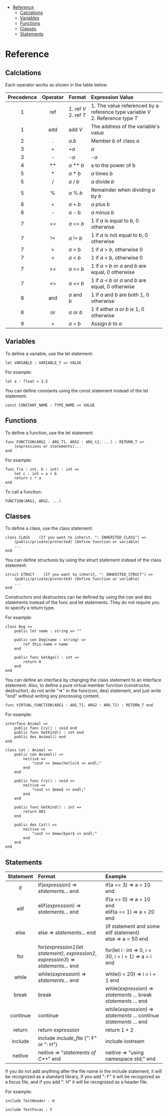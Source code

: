 - [Reference](#reference)
  - [Calclations](#calclations)
  - [Variables](#variables)
  - [Functions](#functions)
  - [Classes](#classes)
  - [Statements](#statements)

# Reference

## Calclations

Each operator works as shown in the table below.

| Precedence | Operator | Format | Expression Value |
| :-: | :-: | :- | :- |
| 1 | ref | 1. ref *V*<br>2. ref *T* | 1. The value referenced by a reference type variable *V*<br>2. Reference type *T* |
| 1 | add | add *V* | The address of the variable's value |
| 2 | . | *a*.*b* | Member *b* of class *a* |
| 3 | + | +*a* | *a* |
| 3 | - | -*a* | -*a* |
| 4 | \*\* | *a* \*\* *b* | a to the power of b |
| 5 | * | *a* \* *b* | *a* times *b* |
| 5 | / | *a* / *b* | *a* divide *b* |
| 5 | % | *a* % *b* | Remainder when dividing *a* by *b* |
| 6 | + | *a* + *b* | *a* plus *b* |
| 6 | - | *a* - *b* | *a* minus *b* |
| 7 | == | *a* == *b* | 1 if *a* is equal to *b*, 0 otherwise |
| 7 | != | *a* != *b* | 1 if *a* is not equal to *b*, 0 otherwise |
| 7 | > | *a* > *b* | 1 if *a* > *b*, otherwise 0 |
| 7 | < | *a* < *b* | 1 if *a* < *b*, otherwise 0 |
| 7 | >= | *a* >= *b* | 1 if *a* > *b* or *a* and *b* are equal, 0 otherwise |
| 7 | <= | *a* <= *b* | 1 if *a* < *b* or *a* and *b* are equal, 0 otherwise |
| 8 | and | *a* and *b* | 1 if *a* and *b* are both 1, 0 otherwise |
| 8 | or | *a* or *b* | 1 if either *a* or *b* is 1, 0 otherwise |
| 9 | = | *a* = *b* | Assign *b* to *a* |

## Variables

To define a variable, use the let statement:
```
let VARIABLE : VARIABLE_T => VALUE
```
For example:
```
let a : float = 3.5
```
You can define constants using the const statement instead of the let statement.
```
const CONSTANT_NAME : TYPE_NAME => VALUE
```

## Functions

To define a function, use the let statement:
```
func FUNCTION(ARG1 : ARG_T1, ARG2 : ARG_t2, ...) : RETURN_T =>
    (expressions or statements)...
end
```

For example:
```
func f(a : int, b : int) : int =>
    let c : int = a + b
    return c * a
end
```

To call a function:
```
FUNCTION(ARG1, ARG2, ...)
```

## Classes

To define a class, use the class statement:
```
class CLASS    (If you want to inherit, ": INHERITED_CLASS") =>
    (public/private/protected) (Define function or variable)
    ...
end
```

You can define structures by using the struct statement instead of the class statement.
```
struct STRUCT    (If you want to inherit, ": INHERITED_STRUCT") =>
    (public/private/protected) (Define function or variable)
    ...
end
```

Constructors and destructors can be defined by using the con and des statements instead of the func and let statements.
They do not require you to specify a return type.

For example:
```
class Dog =>
    public let name : string => ""
    
    public con Dog(name : string) =>
        ref this.name = name
    end

    public func GetAge() : int =>
        return 0
    end
end
```

You can define an interface by changing the class statement to an interface statement.
Also, to define a pure virtual member function (constructor, destructor), do not write "=>" in the func(con, des) statement, and just write "end" without writing any processing content.
```
func VIRTUAL_FUNCTION(ARG1 : ARG_T1, ARG2 : ARG_T2) : RETURN_T end
```

For example:
```
interface Animal =>
    public func Cry() : void end
    public func GetKind() : int end
    public des Animal() end
end

class Cat : Animal =>
    public con Animal() =>
        neitive =>
            "cout << $mew(hello)$ << endl;"
        end
    end

    public func Cry() : void =>
        neitive =>
            "cout << $mew$ << endl;"
        end
    end

    public func GetKind() : int =>
        return 001
    end

    public des Cat() =>
        neitive =>
            "cout << $mew(bye)$ << endl;"
        end
    end
end
```

## Statements

|Statement|Format|Example|
|:--:|:---|:---|
|if|if(*expression*) => *statements*... end|if(a == 3) => a = 10 end|
|elif|elif(*expression*) => *statements*... end|if(a == 0) => a = 10 end<br>elif(a == 1) => a = 20 end|
|else|else => *statements*... end|(if statement and some elif statement)<br>else => a = 50 end|
|for|for(*expression1(let statement)*, *expression2*, *expression3*) => *statements*... end|for(let i : int => 0, i < 30, i = i + 1) => a = i end|
|while|while(*expression*) => *statements*... end|while(i < 20) => i = i + 1 end|
|break|break|while(*expression*) => *statements* ... break *statements* ...  end|
|continue|continue|while(*expression*) => *statements* ... continue *statements* ...  end|
|return|return *expression*|return 1 + 2|
|include|include *include_file* {": F" or ": H"}|include iostream|
|neitive|neitive => "*statements of C++*" end|neitive => "using namespace std;" end|

If you do not add anything after the file name in the include statement, it will be recognized as a standard library, if you add ": F" it will be recognized as a focus file, and if you add ": H" it will be recognized as a header file.

For example:
```
include TestHeader : H
```
```
include TestFocas : F
```
